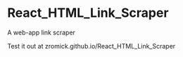 # React_HTML_Link_Scraper
A web-app link scraper

Test it out at zromick.github.io/React_HTML_Link_Scraper
